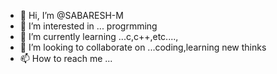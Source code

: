 - 👋 Hi, I’m @SABARESH-M
- 👀 I’m interested in ... progrmming 
- 🌱 I’m currently learning ...c,c++,etc....,
- 💞️ I’m looking to collaborate on ...coding,learning new thinks
- 📫 How to reach me ...

<!---
SABARESH-M/SABARESH-M is a ✨ special ✨ repository because its `README.md` (this file) appears on your GitHub profile.
You can click the Preview link to take a look at your changes.
--->
